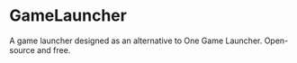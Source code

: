 # GameLauncher

A game launcher designed as an alternative to One Game Launcher. Open-source and free.
